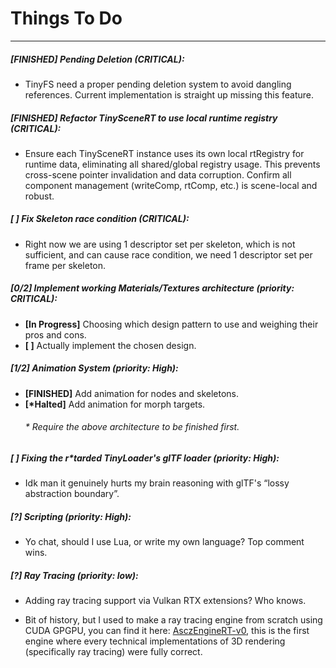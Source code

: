 # Things To Do

---

##### [FINISHED] Pending Deletion (CRITICAL):

* TinyFS need a proper pending deletion system to avoid dangling references. Current implementation is straight up missing this feature.

##### [FINISHED] Refactor TinySceneRT to use local runtime registry (CRITICAL):

* Ensure each TinySceneRT instance uses its own local rtRegistry for runtime data, eliminating all shared/global registry usage. This prevents cross-scene pointer invalidation and data corruption. Confirm all component management (writeComp, rtComp, etc.) is scene-local and robust.

##### [ ] Fix Skeleton race condition (CRITICAL):

* Right now we are using 1 descriptor set per skeleton, which is not sufficient, and can cause race condition, we need 1 descriptor set per frame per skeleton.

##### [0/2] Implement working Materials/Textures architecture (priority: CRITICAL):

* **[In Progress]** Choosing which design pattern to use and weighing their pros and cons.
* **[ ]** Actually implement the chosen design.

##### [1/2] Animation System (priority: High):

* **[FINISHED]** Add animation for nodes and skeletons.
* **[\*Halted]** Add animation for morph targets.
    ###### \* Require the above architecture to be finished first.

##### [ ] Fixing the r*tarded TinyLoader's glTF loader (priority: High):

* Idk man it genuinely hurts my brain reasoning with glTF's “lossy abstraction boundary”.

##### [?] Scripting (priority: High):

* Yo chat, should I use Lua, or write my own language? Top comment wins.

##### [?] Ray Tracing (priority: low):

* Adding ray tracing support via Vulkan RTX extensions? Who knows.

* Bit of history, but I used to make a ray tracing engine from scratch using CUDA GPGPU, you can find it here: [AsczEngineRT-v0](https://github.com/Asciizzz/AsczEngineRT-v0), this is the first engine where every technical implementations of 3D rendering (specifically ray tracing) were fully correct.
